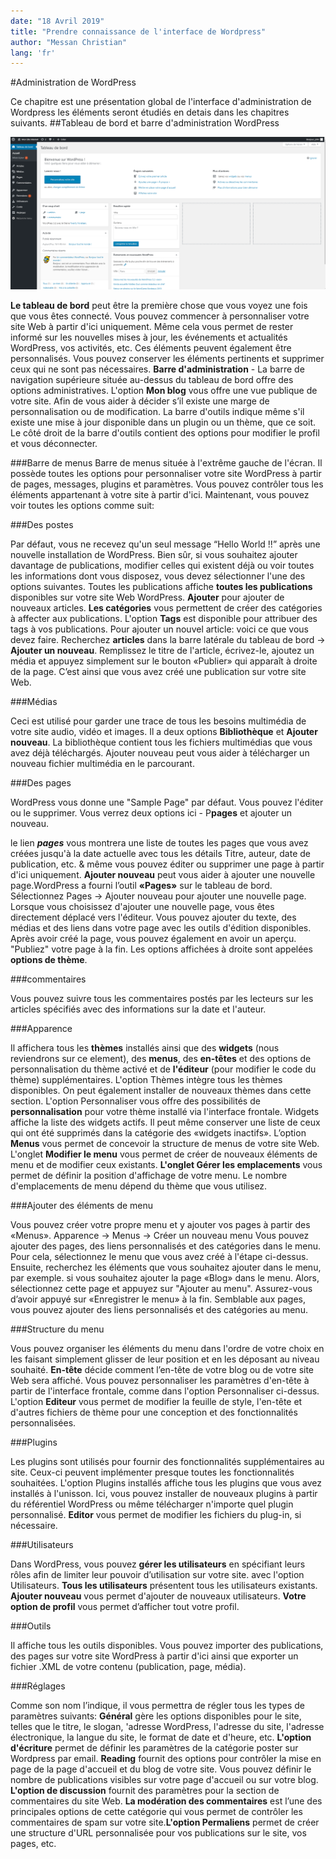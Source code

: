 ```yaml
---
date: "18 Avril 2019"
title: "Prendre connaissance de l'interface de Wordpress"
author: "Messan Christian"
lang: 'fr'
---
```


#Administration de WordPress

Ce chapitre est une présentation global de l'interface d'administration de Wordpress les éléments seront étudiés en detais dans les chapitres suivants.
##Tableau de bord et barre d'administration WordPress

![alt text](./img/Board.png "Installation de xampp")

**Le tableau de bord** peut être la première chose que vous voyez une fois que vous êtes connecté. Vous pouvez commencer à personnaliser votre site Web à partir d'ici uniquement. Même cela vous permet de rester informé sur les nouvelles mises à jour, les événements et actualités WordPress, vos activités, etc. Ces éléments peuvent également être personnalisés. Vous pouvez conserver les éléments pertinents et supprimer ceux qui ne sont pas nécessaires. **Barre d'administration** - La barre de navigation supérieure située au-dessus du tableau de bord offre des options administratives. L'option **Mon blog** vous offre une vue publique de votre site. Afin de vous aider à décider s’il existe une marge de personnalisation ou de modification. La barre d'outils indique même s'il existe une mise à jour disponible dans un plugin ou un thème, que ce soit. Le côté droit de la barre d'outils contient des options pour modifier le profil et vous déconnecter.

###Barre de menus 
Barre de menus située à l'extrême gauche de l'écran. Il possède toutes les options pour personnaliser votre site WordPress à partir de pages, messages, plugins et paramètres. Vous pouvez contrôler tous les éléments appartenant à votre site à partir d'ici. Maintenant, vous pouvez voir toutes les options comme suit:

###Des postes

Par défaut, vous ne recevez qu'un seul message “Hello World !!” après une nouvelle installation de WordPress. Bien sûr, si vous souhaitez ajouter davantage de publications, modifier celles qui existent déjà ou voir toutes les informations dont vous disposez, vous devez sélectionner l'une des options suivantes. Toutes les publications affiche **toutes les publications** disponibles sur votre site Web WordPress. **Ajouter** pour ajouter de nouveaux articles. **Les catégories** vous permettent de créer des catégories à affecter aux publications. L'option **Tags** est disponible pour attribuer des tags à vos publications. Pour ajouter un nouvel article: voici ce que vous devez faire. Recherchez **articles** dans la barre latérale du tableau de bord -> **Ajouter un nouveau**. Remplissez le titre de l'article, écrivez-le, ajoutez un média et appuyez simplement sur le bouton «Publier» qui apparaît à droite de la page. C’est ainsi que vous avez créé une publication sur votre site Web.

###Médias

Ceci est utilisé pour garder une trace de tous les besoins multimédia de votre site audio, vidéo et images. Il a deux options **Bibliothèque** et **Ajouter nouveau**. La bibliothèque contient tous les fichiers multimédias que vous avez déjà téléchargés. Ajouter nouveau peut vous aider à télécharger un nouveau fichier multimédia en le parcourant.

###Des pages

WordPress vous donne une "Sample Page" par défaut. Vous pouvez l'éditer ou le supprimer. Vous verrez deux options ici - P**pages** et ajouter un nouveau.

le lien ***pages*** vous montrera  une liste de toutes les pages que vous avez créées jusqu'à la date actuelle avec tous les détails Titre, auteur, date de publication, etc. & même vous pouvez éditer ou supprimer une page à partir d'ici uniquement. **Ajouter nouveau** peut vous aider à ajouter une nouvelle page.WordPress a fourni l’outil **«Pages»** sur le tableau de bord. Sélectionnez Pages -> Ajouter nouveau pour ajouter une nouvelle page. Lorsque vous choisissez d'ajouter une nouvelle page, vous êtes directement déplacé vers l'éditeur. Vous pouvez ajouter du texte, des médias et des liens dans votre page avec les outils d'édition disponibles. Après avoir créé la page, vous pouvez également en avoir un aperçu. "Publiez" votre page à la fin. Les options affichées à droite sont appelées **options de thème**.

###commentaires

Vous pouvez suivre tous les commentaires postés par les lecteurs sur les articles spécifiés avec des informations sur la date et l'auteur.

###Apparence

Il affichera tous les **thèmes** installés ainsi que des **widgets** (nous reviendrons sur ce element), des **menus**, des **en-têtes** et des options de personnalisation du thème activé et de **l'éditeur** (pour modifier le code du thème) supplémentaires. L'option Thèmes intègre tous les thèmes disponibles. On peut également installer de nouveaux thèmes dans cette section. L'option Personnaliser vous offre des possibilités de **personnalisation** pour votre thème installé via l'interface frontale. Widgets affiche la liste des widgets actifs. Il peut même conserver une liste de ceux qui ont été supprimés dans la catégorie des «widgets inactifs». L’option **Menus** vous permet de concevoir la structure de menus de votre site Web. L'onglet **Modifier le menu** vous permet de créer de nouveaux éléments de menu et de modifier ceux existants. **L'onglet Gérer les emplacements** vous permet de définir la position d'affichage de votre menu. Le nombre d'emplacements de menu dépend du thème que vous utilisez.

###Ajouter des éléments de menu

Vous pouvez créer votre propre menu et y ajouter vos pages à partir des «Menus». Apparence -> Menus -> Créer un nouveau menu Vous pouvez ajouter des pages, des liens personnalisés et des catégories dans le menu. Pour cela, sélectionnez le menu que vous avez créé à l'étape ci-dessus. Ensuite, recherchez les éléments que vous souhaitez ajouter dans le menu, par exemple. si vous souhaitez ajouter la page «Blog» dans le menu. Alors, sélectionnez cette page et appuyez sur "Ajouter au menu". Assurez-vous d’avoir appuyé sur «Enregistrer le menu» à la fin. Semblable aux pages, vous pouvez ajouter des liens personnalisés et des catégories au menu.

###Structure du menu

Vous pouvez organiser les éléments du menu dans l'ordre de votre choix en les faisant simplement glisser de leur position et en les déposant au niveau souhaité. **En-tête** décide comment l’en-tête de votre blog ou de votre site Web sera affiché. Vous pouvez personnaliser les paramètres d'en-tête à partir de l'interface frontale, comme dans l'option Personnaliser ci-dessus. L'option **Editeur** vous permet de modifier la feuille de style, l'en-tête et d'autres fichiers de thème pour une conception et des fonctionnalités personnalisées.

###Plugins

Les plugins sont utilisés pour fournir des fonctionnalités supplémentaires au site. Ceux-ci peuvent implémenter presque toutes les fonctionnalités souhaitées. L'option Plugins installés affiche tous les plugins que vous avez installés à l'unisson. Ici, vous pouvez installer de nouveaux plugins à partir du référentiel WordPress ou même télécharger n'importe quel plugin personnalisé. **Editor** vous permet de modifier les fichiers du plug-in, si nécessaire.

###Utilisateurs

Dans WordPress, vous pouvez **gérer les utilisateurs** en spécifiant leurs rôles afin de limiter leur pouvoir d’utilisation sur votre site. avec l'option Utilisateurs. **Tous les utilisateurs** présentent tous les utilisateurs existants. **Ajouter nouveau** vous permet d'ajouter de nouveaux utilisateurs. **Votre option de profil** vous permet d’afficher tout votre profil.

###Outils

Il affiche tous les outils disponibles. Vous pouvez importer des publications, des pages sur votre site WordPress à partir d'ici ainsi que exporter un fichier .XML de votre contenu (publication, page, média).

###Réglages

Comme son nom l’indique, il vous permettra de régler tous les types de paramètres suivants: **Général** gère les options disponibles pour le site, telles que le titre, le slogan, 'adresse WordPress, l'adresse du site, l'adresse électronique, la langue du site, le format de date et d'heure, etc. **L'option d'écriture** permet de définir les paramètres de la catégorie poster sur Wordpress par email. **Reading** fournit des options pour contrôler la mise en page de la page d'accueil et du blog de votre site. Vous pouvez définir le nombre de publications visibles sur votre page d'accueil ou sur votre blog. **L'option de discussion** fournit des paramètres pour la section de commentaires du site Web. **La modération des commentaires** est l’une des principales options de cette catégorie qui vous permet de contrôler les commentaires de spam sur votre site.**L'option Permaliens** permet de créer une structure d'URL personnalisée pour vos publications sur le site, vos pages, etc.